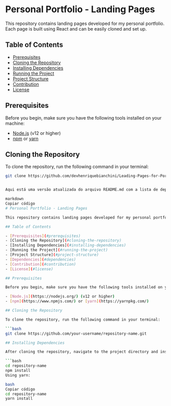 # Personal Portfolio - Landing Pages

This repository contains landing pages developed for my personal portfolio. Each page is built using React and can be easily cloned and set up.

## Table of Contents

- [Prerequisites](#prerequisites)
- [Cloning the Repository](#cloning-the-repository)
- [Installing Dependencies](#installing-dependencies)
- [Running the Project](#running-the-project)
- [Project Structure](#project-structure)
- [Contribution](#contribution)
- [License](#license)

## Prerequisites

Before you begin, make sure you have the following tools installed on your machine:

- [Node.js](https://nodejs.org/) (v12 or higher)
- [npm](https://www.npmjs.com/) or [yarn](https://yarnpkg.com/)

## Cloning the Repository

To clone the repository, run the following command in your terminal:

```bash
git clone https://github.com/devhenriquebianchini/Leading-Pages-for-Portfolio.git


Aqui está uma versão atualizada do arquivo README.md com a lista de dependências do seu projeto:

markdown
Copiar código
# Personal Portfolio - Landing Pages

This repository contains landing pages developed for my personal portfolio. Each page is built using React and can be easily cloned and set up.

## Table of Contents

- [Prerequisites](#prerequisites)
- [Cloning the Repository](#cloning-the-repository)
- [Installing Dependencies](#installing-dependencies)
- [Running the Project](#running-the-project)
- [Project Structure](#project-structure)
- [Dependencies](#dependencies)
- [Contribution](#contribution)
- [License](#license)

## Prerequisites

Before you begin, make sure you have the following tools installed on your machine:

- [Node.js](https://nodejs.org/) (v12 or higher)
- [npm](https://www.npmjs.com/) or [yarn](https://yarnpkg.com/)

## Cloning the Repository

To clone the repository, run the following command in your terminal:

```bash
git clone https://github.com/your-username/repository-name.git

## Installing Dependencies

After cloning the repository, navigate to the project directory and install the dependencies:

```bash
cd repository-name
npm install
Using yarn:

bash
Copiar código
cd repository-name
yarn install
